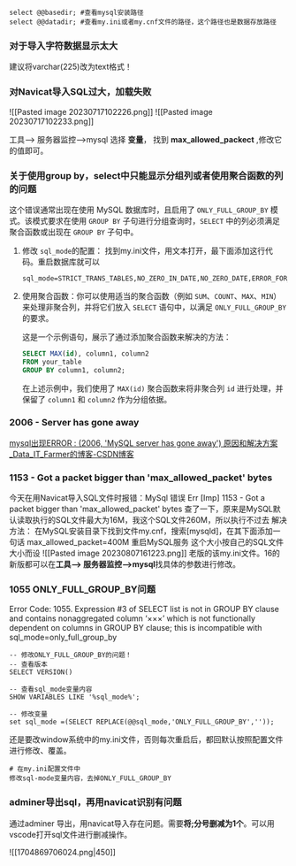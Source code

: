 ```MySQL
select @@basedir; #查看mysql安装路径
select @@datadir; #查看my.ini或者my.cnf文件的路径，这个路径也是数据存放路径
```

### 对于导入字符数据显示太大
建议将varchar(225)改为text格式！

### 对Navicat导入SQL过大，加载失败
![[Pasted image 20230717102226.png]]
![[Pasted image 20230717102233.png]]

工具--> 服务器监控-->mysql
选择 **变量**， 找到 **max_allowed_packect** ,修改它的值即可。

### 关于使用group by，select中只能显示分组列或者使用聚合函数的列的问题
这个错误通常出现在使用 MySQL 数据库时，且启用了 `ONLY_FULL_GROUP_BY` 模式。该模式要求在使用 `GROUP BY` 子句进行分组查询时，`SELECT` 中的列必须满足聚合函数或出现在 `GROUP BY` 子句中。

1. 修改 `sql_mode`的配置：
找到my.ini文件，用文本打开，最下面添加这行代码。重启数据库就可以
   ```   
   sql_mode=STRICT_TRANS_TABLES,NO_ZERO_IN_DATE,NO_ZERO_DATE,ERROR_FOR_DIVISION_BY_ZERO,NO_AUTO_CREATE_USER,NO_ENGINE_SUBSTITUTION
   ```

2. 使用聚合函数：你可以使用适当的聚合函数（例如 `SUM`、`COUNT`、`MAX`、`MIN`）来处理非聚合列，并将它们放入 `SELECT` 语句中，以满足 `ONLY_FULL_GROUP_BY` 的要求。

   这是一个示例语句，展示了通过添加聚合函数来解决的方法：
   
   ```sql
   SELECT MAX(id), column1, column2
   FROM your_table
   GROUP BY column1, column2;
   ```

   在上述示例中，我们使用了 `MAX(id)` 聚合函数来将非聚合列 `id` 进行处理，并保留了 `column1` 和 `column2` 作为分组依据。

### 2006 - Server has gone away
[mysql出现ERROR : (2006, 'MySQL server has gone away') 原因和解决方案_Data_IT_Farmer的博客-CSDN博客](https://blog.csdn.net/helloxiaozhe/article/details/78116871)

### 1153 - Got a packet bigger than 'max_allowed_packet' bytes
今天在用Navicat导入SQL文件时报错：MySql 错误 Err [Imp] 1153 - Got a packet bigger than 'max_allowed_packet' bytes
查了一下，原来是MySQL默认读取执行的SQL文件最大为16M，我这个SQL文件260M，所以执行不过去
解决方法：
在MySQL安装目录下找到文件my.cnf，搜索[mysqld]，在其下面添加一句话
max_allowed_packet=400M
重启MySQL服务
这个大小按自己的SQL文件大小而设
![[Pasted image 20230807161223.png]]
老版的该my.ini文件。16的新版都可以在**工具--> 服务器监控-->mysql**找具体的参数进行修改。


### 1055 ONLY_FULL_GROUP_BY问题
Error Code: 1055. Expression #3 of SELECT list is not in GROUP BY clause and contains nonaggregated column ‘×××’ which is not functionally dependent on columns in GROUP BY clause; this is incompatible with sql_mode=only_full_group_by

```MySQL
-- 修改ONLY_FULL_GROUP_BY的问题！
-- 查看版本
SELECT VERSION()

-- 查看sql_mode变量内容
SHOW VARIABLES LIKE '%sql_mode%';

-- 修改变量
set sql_mode =(SELECT REPLACE(@@sql_mode,'ONLY_FULL_GROUP_BY',''));
```
还是要改window系统中的my.ini文件，否则每次重启后，都回默认按照配置文件进行修改、覆盖。
```MySQL
# 在my.ini配置文件中
修改sql-mode变量内容，去掉ONLY_FULL_GROUP_BY
```


### adminer导出sql，再用navicat识别有问题
通过adminer 导出，用navicat导入存在问题。需要**将;分号删减为1个**。可以用vscode打开sql文件进行删减操作。

![[1704869706024.png|450]]